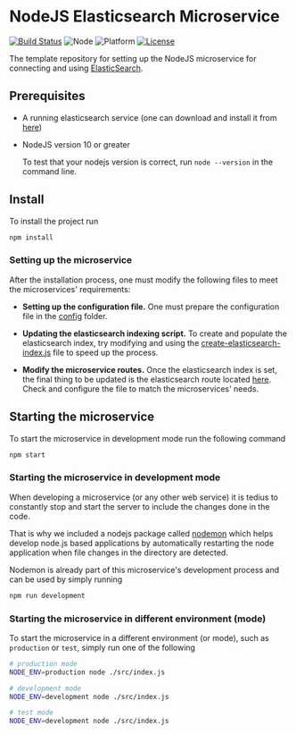 # NodeJS Elasticsearch Microservice

[![Build Status](https://travis-ci.com/ErikNovak/template-nodejs-elasticsearch-microservice.svg?branch=master)](https://travis-ci.com/ErikNovak/template-nodejs-elasticsearch-microservice)
![Node](https://img.shields.io/badge/node-%3E%3D%2010.0.0-green.svg)
![Platform](https://img.shields.io/badge/platform-linux-green.svg)
[![License](https://img.shields.io/badge/License-BSD%202--Clause-green.svg)](https://opensource.org/licenses/BSD-2-Clause)

The template repository for setting up the NodeJS microservice for connecting and using [ElasticSearch](https://www.elastic.co/guide/en/elasticsearch/reference/current/index.html).

## Prerequisites
- A running elasticsearch service (one can download and install it from [here](https://www.elastic.co/downloads/elasticsearch))
- NodeJS version 10 or greater

  To test that your nodejs version is correct, run `node --version` in the command line.

## Install

To install the project run
```bash
npm install
```

### Setting up the microservice

After the installation process, one must modify the following files to meet the microservices' requirements:

- **Setting up the configuration file.** One must prepare the configuration file in the [config](./src/config) folder.

- **Updating the elasticsearch indexing script.** To create and populate the elasticsearch index, try modifying and using the [create-elasticsearch-index.js](./src/load/create-elasticsearch-index.js) file to speed up the process.

- **Modify the microservice routes.** Once the elasticsearch index is set, the final thing to be updated is the elasticsearch route located [here](./src/routes/v1/elasticsearch.js). Check and configure the file to match the microservices' needs.


## Starting the microservice
To start the microservice in development mode run the following command
```bash
npm start
```

### Starting the microservice in development mode
When developing a microservice (or any other web service) it is tedius to constantly stop and start the server to include the changes done in the code.

That is why we included a nodejs package called [nodemon](https://www.npmjs.com/package/nodemon) which helps develop node.js based applications by automatically restarting the node application when file changes in the directory are detected.

Nodemon is already part of this microservice's development process and can be used by simply running

```bash
npm run development
```

### Starting the microservice in different environment (mode)
To start the microservice in a different environment (or mode), such as `production` or `test`, simply run one of the following

```bash
# production mode
NODE_ENV=production node ./src/index.js

# development mode
NODE_ENV=development node ./src/index.js

# test mode
NODE_ENV=development node ./src/index.js
```